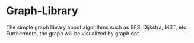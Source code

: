 # Graph-Library
The simple graph library about algorithms such as BFS, Dijkstra, MST, etc. Furthermore, the graph will be visualized by graph dot
